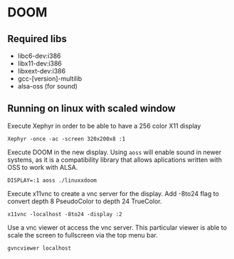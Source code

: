 # DOOM

## Required libs
- libc6-dev:i386
- libx11-dev:i386
- libxext-dev:i386
- gcc-[version]-multilib
- alsa-oss (for sound)

## Running on linux with scaled window

Execute Xephyr in order to be able to have a 256 color X11 display

```
Xephyr -once -ac -screen 320x200x8 :1
```

Execute DOOM in the new display. Using `aoss` will enable sound in newer systems, as it is a compatibility library that allows aplications written with OSS to work with ALSA. 

```
DISPLAY=:1 aoss ./linuxxdoom
```

Execute x11vnc to create a vnc server for the display. Add -8to24 flag to convert depth 8 PseudoColor to depth 24 TrueColor.

```
x11vnc -localhost -8to24 -display :2
```

Use a vnc viewer ot access the vnc server. This particular viewer is able to scale the screen to fullscreen via the top menu bar.
```
gvncviewer localhost
```